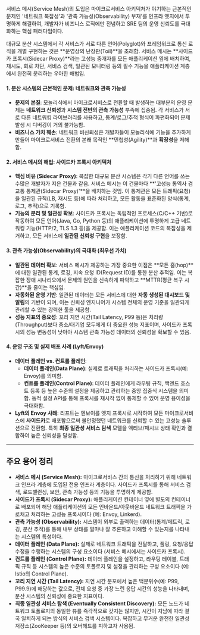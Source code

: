 서비스 메시(Service Mesh)의 도입은 마이크로서비스 아키텍처가 야기하는 근본적인 문제인 '네트워크 복잡성'과 '관측 가능성(Observability) 부재'를 인프라 엣지에서 투명하게 해결하여, 개발자가 비즈니스 로직에만 전념하고 SRE 팀의 운영 신뢰도를 극대화하는 핵심 패러다임이다.

대규모 분산 시스템에서 각 서비스가 서로 다른 언어(Polyglot)와 프레임워크로 통신 로직을 개별 구현하는 것은 **운영상의 난장판(Toil)**을 초래함. 서비스 메시는 **사이드카 프록시(Sidecar Proxy)**라는 고성능 중개자를 모든 애플리케이션 옆에 배치하여, 재시도, 회로 차단, 서비스 검색, 일관된 모니터링 등의 필수 기능을 애플리케이션 계층에서 완전히 분리하는 우아한 해법임.

#### **1. 분산 시스템의 근본적인 문제: 네트워크와 관측 가능성**

- **문제의 본질**: 모놀리식에서 마이크로서비스로 전환할 때 발생하는 대부분의 운영 문제는 **네트워크 신뢰성**과 **시스템 전반의 관측 가능성** 부족에 집중됨. 각 서비스가 서로 다른 네트워킹 라이브러리를 사용하고, 통계/로그/추적 형식이 파편화되어 문제 발생 시 디버깅이 거의 불가능함.
- **비즈니스 가치 훼손**: 네트워크 비신뢰성은 개발자들이 모놀리식에 기능을 추가하게 만들어 마이크로서비스 전환의 본래 목적인 **민첩성(Agility)**과 **확장성**을 저해함.

#### **2. 서비스 메시의 해법: 사이드카 프록시 아키텍처**
- **핵심 비유 (Sidecar Proxy)**: 복잡한 대규모 분산 시스템은 각기 다른 언어를 쓰는 수많은 개발자가 지은 건물과 같음. 서비스 메시는 이 건물마다 **'고성능 통역사 겸 교통 통제관(Sidecar Proxy)'**을 배치하는 것임. 이 통제관은 모든 트래픽(요청)을 일관된 규칙(LB, 재시도 등)에 따라 처리하고, 모든 활동을 표준화된 양식(통계, 로그, 추적)으로 기록함.
- **기능의 분리 및 일관성 확보**: 사이드카 프록시는 독립적인 프로세스(C/C++ 기반)로 작동하여 모든 언어(Java, Go, Python 등)의 애플리케이션에 투명하게 고급 네트워킹 기능(HTTP/2, TLS 1.3 등)을 제공함. 이는 애플리케이션 코드의 복잡성을 제거하고, 모든 서비스에 **일관된 신뢰성 구현**을 보장함.

#### **3. 관측 가능성(Observability)의 극대화 (최우선 가치)**
- **일관된 데이터 확보**: 서비스 메시가 제공하는 가장 중요한 이점은 **모든 홉(hop)**에 대한 일관된 통계, 로깅, 지속 요청 ID(Request ID)를 통한 분산 추적임. 이는 복잡한 장애 시나리오에서 문제의 원인을 신속하게 파악하고 **MTTR(평균 복구 시간)**을 줄이는 핵심임.
- **자동화된 운영 기반**: 일관된 데이터는 모든 서비스에 대한 **자동 생성된 대시보드 및 알림**의 기반이 되며, 이는 신뢰성 엔지니어가 시스템 전체의 운영 기준을 일관되게 관리할 수 있는 강력한 툴을 제공함.
- **성능 지표의 중요성**: 꼬리 지연 시간(Tail Latency, P99 등)은 처리량(Throughput)보다 중소/대기업 모두에게 더 중요한 성능 지표이며, 사이드카 프록시의 성능 변동성이 낮아야 시스템 관측 가능성 데이터의 신뢰성을 확보할 수 있음.

#### **4. 운영 구조 및 실제 배포 사례 (Lyft/Envoy)**

- **데이터 플레인 vs. 컨트롤 플레인**:
    - **데이터 플레인(Data Plane)**: 실제로 트래픽을 처리하는 사이드카 프록시(예: Envoy)를 의미함.
    - **컨트롤 플레인(Control Plane)**: 데이터 플레인에게 라우팅 규칙, 백엔드 호스트 등록 등 높은 수준의 설정을 제공하고 관리하는 중앙 집중식 시스템을 의미함. 동적 설정 API를 통해 프록시를 재시작 없이 통제할 수 있어 운영 용이성을 극대화함.
- **Lyft의 Envoy 사례**: 리프트는 엔보이를 엣지 프록시로 시작하여 모든 마이크로서비스에 **사이드카**로 배포함으로써 불안정했던 네트워크를 신뢰할 수 있는 고성능 솔루션으로 전환함. 특히 **최종 일관성 서비스 탐색** 모델을 액티브/패시브 상태 확인과 결합하여 높은 신뢰성을 달성함.

---

## **주요 용어 정리**

- **서비스 메시 (Service Mesh):** 마이크로서비스 간의 통신을 처리하기 위해 네트워크 인프라 계층에 도입된 전용 인프라 계층이다. 사이드카 프록시를 통해 서비스 검색, 로드밸런싱, 보안, 관측 가능성 등의 기능을 투명하게 제공함.
- **사이드카 프록시 (Sidecar Proxy):** 애플리케이션 컨테이너 옆에 별도의 컨테이너로 배포되어 해당 애플리케이션의 모든 인바운드/아웃바운드 네트워크 트래픽을 가로채고 처리하는 고성능 프록시이다 (예: Envoy, Linkerd).
- **관측 가능성 (Observability):** 시스템이 외부로 출력하는 데이터(통계/메트릭, 로깅, 분산 추적)를 통해 내부 상태를 얼마나 잘 추론하고 이해할 수 있는지를 나타내는 시스템의 특성이다.
- **데이터 플레인 (Data Plane):** 실제로 네트워크 트래픽을 전달하고, 풀링, 요청/응답 수정을 수행하는 시스템의 구성 요소이다 (서비스 메시에서는 사이드카 프록시).
- **컨트롤 플레인 (Control Plane):** 데이터 플레인을 설정하고, 라우팅 테이블, 트래픽 규칙 등 시스템의 높은 수준의 토폴로지 및 설정을 관리하는 구성 요소이다 (예: Istio의 Control Plane).
- **꼬리 지연 시간 (Tail Latency):** 지연 시간 분포에서 높은 백분위수(예: P99, P99.9)에 해당하는 값으로, 전체 요청 중 가장 느린 응답 시간의 성능을 나타내며, 분산 시스템의 신뢰성에 중요한 지표이다.
- **최종 일관성 서비스 탐색 (Eventually Consistent Discovery):** 모든 노드가 네트워크 토폴로지의 동일한 뷰를 즉각적으로 갖지는 않지만, 시간이 지남에 따라 결국 일치하게 되는 방식의 서비스 검색 시스템이다. 복잡하고 무거운 완전한 일관성 저장소(ZooKeeper 등)의 오버헤드를 피하고자 사용됨.